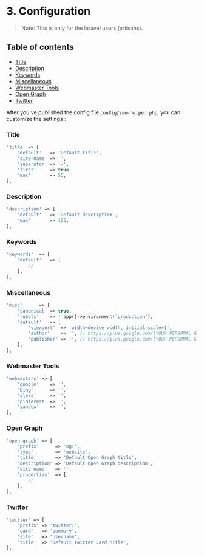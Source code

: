 # 3. Configuration

> Note: This is only for the laravel users (artisans).

## Table of contents

* [Title](#title)
* [Description](#description)
* [Keywords](#keywords)
* [Miscellaneous](#miscellaneous)
* [Webmaster Tools](#webmaster-tools)
* [Open Graph](#open-graph)
* [Twitter](#twitter)

After you've published the config file `config/seo-helper.php`, you can customize the settings :

### Title

```php
'title' => [
    'default'   => 'Default title',
    'site-name' => '',
    'separator' => '-',
    'first'     => true,
    'max'       => 55,
],
```

### Description

```php
'description' => [
    'default'   => 'Default description',
    'max'       => 155,
],
```

### Keywords

```php
'keywords'  => [
    'default'   => [
        //
    ],
],
```

### Miscellaneous

```php
'misc'      => [
    'canonical' => true,
    'robots'    => ! app()->environment('production'),
    'default'   => [
        'viewport'  => 'width=device-width, initial-scale=1',
        'author'    => '', // https://plus.google.com/[YOUR PERSONAL G+ PROFILE HERE]
        'publisher' => '', // https://plus.google.com/[YOUR PERSONAL G+ PROFILE HERE]
    ],
],
```

### Webmaster Tools

```php
'webmasters' => [
    'google'    => '',
    'bing'      => '',
    'alexa'     => '',
    'pinterest' => '',
    'yandex'    => '',
],
```

### Open Graph

```php
'open-graph' => [
    'prefix'      => 'og:',
    'type'        => 'website',
    'title'       => 'Default Open Graph title',
    'description' => 'Default Open Graph description',
    'site-name'   => '',
    'properties'  => [
        //
    ],
],
```

### Twitter

```php
'twitter' => [
    'prefix' => 'twitter:',
    'card'   => 'summary',
    'site'   => 'Username',
    'title'  => 'Default Twitter Card title',
],
```
